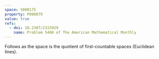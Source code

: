 ```yaml
---
space: S000175
property: P000079
value: true
refs:
  - doi: 10.2307/2315929
    name: Problem 5468 of The American Mathematical Monthly
---
```


Follows as the space is the quotient of first-countable spaces (Euclidean lines).
